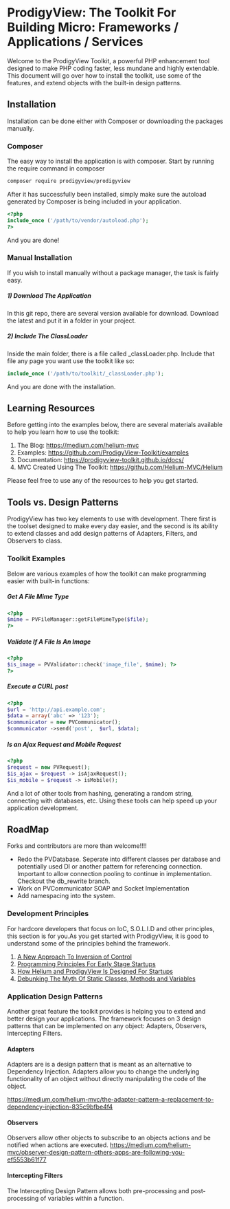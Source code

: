 # ProdigyView: The Toolkit For Building Micro: Frameworks / Applications / Services

Welcome to the ProdigyView Toolkit, a powerful PHP enhancement tool designed to make PHP coding faster, less mundane and highly extendable. This document will go over how to install the toolkit, use some of the features, and extend objects with the built-in design patterns.

## Installation

Installation can be done either with Composer or downloading the packages manually.

### Composer

The easy way to install the application is with composer. Start by running the require command in composer

```bash
composer require prodigyview/prodigyview
```

After it has successfully been installed, simply make sure the autoload generated by Composer is being included in your application.

```php
<?php
include_once ('/path/to/vendor/autoload.php');
?>
```

And you are done!

### Manual Installation

If you wish to install manually without a package manager, the task is fairly easy.

##### 1) Download The Application

In this git repo, there are several version available for download. Download the latest and put it in a folder in your project.

##### 2) Include The ClassLoader

Inside the main folder, there is a file called _classLoader.php. Include that file any page you want use the toolkit like so:

```php
include_once ('/path/to/toolkit/_classLoader.php');
```

And you are done with the installation.

## Learning Resources
Before getting into the examples below, there are several materials available to help you learn how to use the toolkit:

1. The Blog: https://medium.com/helium-mvc
2. Examples: https://github.com/ProdigyView-Toolkit/examples
3. Documentation: https://prodigyview-toolkit.github.io/docs/
4. MVC Created Using The Toolkit: https://github.com/Helium-MVC/Helium

Please feel free to use any of the resources to help you get started.

## Tools vs. Design Patterns

ProdigyView has two key elements to use with development. There first is the toolset designed to make every day easier, and the second is its ability to extend classes and add design patterns of Adapters, Filters, and Observers to class.

### Toolkit Examples

Below are various examples of how the toolkit can make programming easier with built-in functions:

##### Get A File Mime Type
```php
<?php
$mime = PVFileManager::getFileMimeType($file);
?>
```

##### Validate If A File Is An Image
```php
<?php
$is_image = PVValidator::check('image_file', $mime); ?>
?>
```

##### Execute a CURL post
```php
<?php
$url = 'http://api.example.com';
$data = array('abc' => '123');
$communicator = new PVCommunicator();
$communicator ->send('post',  $url, $data);
```

##### Is an Ajax Request and Mobile Request
```php
<?php
$request = new PVRequest();
$is_ajax = $request -> isAjaxRequest();
$is_mobile = $request -> isMobile();
```

And a lot of other tools from hashing, generating a random string, connecting with databases, etc. Using these tools can help speed up your application development.

## RoadMap

Forks and contributors are more than welcome!!!!

- Redo the PVDatabase. Seperate into different classes per database and potentially used DI or another pattern for referencing connection. Important to allow connection pooling to continue in implementation. Checkout the db_rewrite branch.
- Work on PVCommunicator SOAP and Socket Implementation
- Add namespacing into the system.

### Development Principles

For hardcore developers that focus on IoC, S.O.L.I.D and other principles, this section is for you.As you get started with ProdigyView, it is good to understand some of the principles behind the framework.

1.  [A New Approach To Inversion of Control ](https://medium.com/helium-mvc/a-new-approach-to-inversion-of-control-with-prodigyview-e15a34cff0d "A New Approach To Inversion of Control ")
2. [Programming Principles For Early Stage Startups](https://medium.com/helium-mvc/programming-principles-for-early-stage-startups-1215ad14bcb8 "Programming Principles For Early Stage Startups")
3. [How Helium and ProdigyView Is Designed For Startups](https://medium.com/helium-mvc/how-helium-and-prodigyview-is-designed-for-startups-a0e4c53edd32 "How Helium and ProdigyView Is Designed For Startups")
4.  [Debunking The Myth Of Static Classes, Methods and Variables](https://medium.com/helium-mvc/debunking-the-myth-of-static-classes-methods-and-variables-8059472a1bc7 "Debunking The Myth Of Static Classes, Methods and Variables")

### Application Design Patterns

Another great feature the toolkit provides is helping you to extend and better design your applications. The framework focuses on 3 design patterns that can be implemented on any object: Adapters, Observers,
Intercepting Filters.

#### Adapters
Adapters are is a design pattern that is meant as an alternative to Dependency Injection. Adapters allow you to change the underlying functionality of an object without directly manipulating the code of the object.

https://medium.com/helium-mvc/the-adapter-pattern-a-replacement-to-dependency-injection-835c9bfbe4f4

#### Observers
Observers allow other objects to subscribe to an objects actions and be notified when actions are executed.
https://medium.com/helium-mvc/observer-design-pattern-others-apps-are-following-you-ef5553b61f77

#### Intercepting Filters
The Intercepting Design Pattern allows both pre-processing and post-processing of variables within a function.




